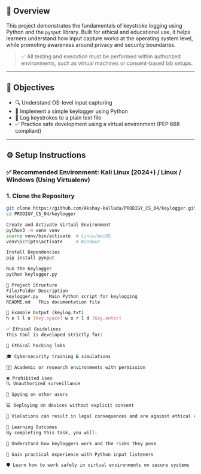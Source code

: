 ## 📖 Overview

This project demonstrates the fundamentals of keystroke logging using Python and the `pynput` library. Built for ethical and educational use, it helps learners understand how input capture works at the operating system level, while promoting awareness around privacy and security boundaries.

> ✅ All testing and execution must be performed within authorized environments, such as virtual machines or consent-based lab setups.

---

## 🎯 Objectives

- 🔍 Understand OS-level input capturing
- 🧰 Implement a simple keylogger using Python
- 📝 Log keystrokes to a plain text file
- ✅ Practice safe development using a virtual environment (PEP 668 compliant)

---

## ⚙️ Setup Instructions

### ✅ Recommended Environment: Kali Linux (2024+) / Linux / Windows (Using Virtualenv)

### 1. Clone the Repository

```bash
git clone https://github.com/Akshay-kallada/PRODIGY_CS_04/keylogger.git
cd PRODIGY_CS_04/keylogger

Create and Activate Virtual Environment
python3 -m venv venv
source venv/bin/activate  # Linux/macOS
venv\Scripts\activate     # Windows

Install Dependencies
pip install pynput

Run the Keylogger
python keylogger.py

📁 Project Structure
File/Folder	Description
keylogger.py	Main Python script for keylogging
README.md	This documentation file

🧪 Example Output (keylog.txt)
h e l l o [Key.space] w o r l d [Key.enter]

✅ Ethical Guidelines
This tool is developed strictly for:

🧪 Ethical hacking labs

🎓 Cybersecurity training & simulations

🧑‍🏫 Academic or research environments with permission

❌ Prohibited Uses
🔍 Unauthorized surveillance

👀 Spying on other users

💻 Deploying on devices without explicit consent

🚨 Violations can result in legal consequences and are against ethical cybersecurity standards.

🧠 Learning Outcomes
By completing this task, you will:

🧠 Understand how keyloggers work and the risks they pose

🔧 Gain practical experience with Python input listeners

🛡️ Learn how to work safely in virtual environments on secure systems
